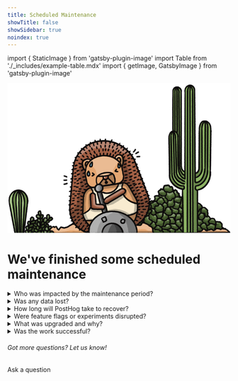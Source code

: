 ```yaml
---
title: Scheduled Maintenance
showTitle: false
showSidebar: true
noindex: true
---
```


import { StaticImage } from 'gatsby-plugin-image'
import Table from './_includes/example-table.mdx'
import { getImage, GatsbyImage } from 'gatsby-plugin-image'

![Builder Hog](./images/service-message/worker-hog.png)
<br />

<h1 className="text-center px-2 pt-4 pb-2 md:px-8 text-3xl md:text-5xl xl:text-6xl relative z-20" style={{ marginTop: "-2rem", marginBottom: "-.5rem" }}>We've <span className="text-red">finished</span> some scheduled maintenance</h1>

<Hero
    subtitle="We finished at 10:30 UTC. Event ingestion is catching back up."
/>

<details> 
  <summary>Who was impacted by the maintenance period?</summary>
The maintenance only impacted users on our US cloud, who access PostHog via app.posthog.com. We notified these users about this work last week, by email. Self-hosted and EU cloud users were not impacted and will have enjoyed normal service.
</details>

<details>
  <summary>Was any data lost?</summary>
No. No events or data was lost, as we paused event ingestion for the duration of the work and stored them to be processed once the work was complete. We're now ingesting all events from the two-hour maintenance period. It may take a few hours for PostHog to completely recover from this ingestion lag.
</details>

<details> 
  <summary>How long will PostHog take to recover?</summary>
In order to ensure no data was lost, we stored all events that occurred during the maintenance period so that they could be ingested once the work was complete. We're now processing those events. It may take a few hours for PostHog to catch up, and once the system is back to normal we'll remove the in-app notification. 
</details>

<details> 
  <summary>Were feature flags or experiments disrupted?</summary>
Persistent feature flags did not persist for new incoming users for the duration of the maintenance, but continued working as expected for existing users. Feature flags and experiments were otherwise unaffected and continued to function as normal. Now that the work is complete, feature flag persistence is now back to normal.</details>

<details> 
  <summary> What was upgraded and why? </summary>
We migrated our Postgres database from Heroku, to Amazon services. This was essential work to make sure PostHog remains scalable and will unlock improved performance for users on our US cloud.
</details>

<details> 
  <summary> Was the work successful? </summary>
Yes. The maintenance took a little over the two hour period we anticipated, but was otherwise entirely successful. We'd like to thank the Infrastructure Team for their hard work with this migration. Thanks, team!
</details>

<div className="centered py-5">
<h6>Got more questions? Let us know!</h6>
<CallToAction type="primary" width="84" to="/questions">
    Ask a question
</CallToAction>
</div>
